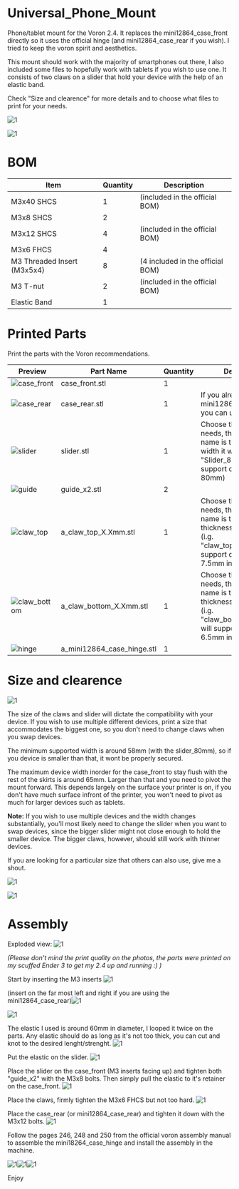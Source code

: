 # Universal_Phone_Mount

Phone/tablet mount for the Voron 2.4. It replaces the mini12864_case_front directly so it uses the official hinge (and mini12864_case_rear if you wish). I tried to keep the voron spirit and aesthetics.

This mount should work with the majority of smartphones out there, I also included some files to hopefully work with tablets if you wish to use one.
It consists of two claws on a slider that hold your device with the help of an elastic band. 

Check "Size and clearence" for more details and to choose what files to print for your needs.


![1](/printer_mods/AVieira-1/Images/Assembly_Mounted_With_Galaxy_A3.jpg)

![1](/printer_mods/AVieira-1/Images/Assembly_Mounted.jpg)

# BOM

| Item  | Quantity | Description |
| ------------- | ------------- | ------------- |
| M3x40 SHCS | 1  | (included in the official BOM) |
| M3x8 SHCS | 2  |  |
| M3x12 SHCS | 4  | (included in the official BOM) |
| M3x6 FHCS | 4  |  |
| M3 Threaded Insert (M3x5x4) | 8  | (4 included in the official BOM) |
| M3 T-nut | 2 | (included in the official BOM)|
| Elastic Band | 1  |  |

# Printed Parts

Print the parts with the Voron recommendations.

| Preview  | Part Name | Quantity | Description |
| ------------- | ------------- | ------------- |  ------------- |
| ![case_front](/printer_mods/AVieira-1/Images/CAD_parts/case_front.png) | case_front.stl | 1 | |
| ![case_rear](/printer_mods/AVieira-1/Images/CAD_parts/case_rear.png) | case_rear.stl | 1 | If you already have the mini12864_case_rear you can use that instead |
| ![slider](/printer_mods/AVieira-1/Images/CAD_parts/slider.png) | slider.stl | 1 | Choose the size for your needs, the number in the name is the maximum width it will support. (i.g. "Slider_80mm.stl" will support devices up to 80mm) |
| ![guide](/printer_mods/AVieira-1/Images/CAD_parts/guide_x2.png) | guide_x2.stl | 2 | |
| ![claw_top](/printer_mods/AVieira-1/Images/CAD_parts/claw_top.png) | a_claw_top_X.Xmm.stl | 1 | Choose the size for your needs, the number in the name is the maximum thickness it will support. (i.g. "claw_top_7.5mm.stl" will support devices up to 7.5mm in thickness) |
| ![claw_bottom](/printer_mods/AVieira-1/Images/CAD_parts/claw_bottom.png) | a_claw_bottom_X.Xmm.stl | 1 | Choose the size for your needs, the number in the name is the maximum thickness it will support. (i.g. "claw_bottom_6.5mm.stl" will support devices up to 6.5mm in thickness) |
| ![hinge](/printer_mods/AVieira-1/Images/CAD_parts/mini12864_case_hinge.png) | a_mini12864_case_hinge.stl | 1 | |

# Size and clearence

![1](/printer_mods/AVieira-1/Images/Size.png)

The size of the claws and slider will dictate the compatibility with your device. If you wish to use multiple different devices, print a size that accommodates the biggest one, so you don't need to change claws when you swap devices.

The minimum supported width is around 58mm (with the slider_80mm), so if you device is smaller than that, it wont be properly secured.

The maximum device width inorder for the case_front to stay flush with the rest of the skirts is around 65mm. Larger than that and you need to pivot the mount forward. This depends largely on the surface your printer is on, if you don't have much surface infront of the printer, you won't need to pivot as much for larger devices such as tablets.

**Note:** If you wish to use multiple devices and the width changes substantially, you'll most likely need to change the slider when you want to swap devices, since the bigger slider might not close enough to hold the smaller device. The bigger claws, however, should still work with thinner devices.

If you are looking for a particular size that others can also use, give me a shout.

 ![1](/printer_mods/AVieira-1/Images/CAD_Clearence.png)
 
 ![1](/printer_mods/AVieira-1/Images/CAD_Clearence_2.png)

# Assembly

Exploded view:
![1](/printer_mods/AVieira-1/Images/CAD_Exploded.png)

_(Please don't mind the print quality on the photos, the parts were printed on my scuffed Ender 3 to get my 2.4 up and running :) )_

Start by inserting the M3 inserts
![1](/printer_mods/AVieira-1/Images/Front_Inserts.jpg)

(insert on the far most left and right if you are using the mini12864_case_rear)![1](/printer_mods/AVieira-1/Images/Back_Inserts.jpg)

![1](/printer_mods/AVieira-1/Images/Slider_Inserts.jpg)

The elastic I used is around 60mm in diameter, I looped it twice on the parts. Any elastic should do as long as it's not too thick, you can cut and knot to the desired lenght/strenght.
![1](/printer_mods/AVieira-1/Images/Elastic_Band.jpg)

Put the elastic on the slider.
![1](/printer_mods/AVieira-1/Images/Slider_Elastic.jpg)

Place the slider on the case_front (M3 inserts facing up) and tighten both "guide_x2" with the M3x8 bolts. Then simply pull the elastic to it's retainer on the case_front. 
![1](/printer_mods/AVieira-1/Images/Slider_Elastic_Main_Assembly.jpg)

Place the claws, firmly tighten the M3x6 FHCS but not too hard.
![1](/printer_mods/AVieira-1/Images/Full.jpg)

Place the case_rear (or mini12864_case_rear) and tighten it down with the M3x12 bolts.
![1](/printer_mods/AVieira-1/Images/Back.jpg)

Follow the pages 246, 248 and 250 from the official voron assembly manual to assemble the mini18264_case_hinge and install the assembly in the machine.

![1](/printer_mods/AVieira-1/Images/246.png)![1](/printer_mods/AVieira-1/Images/248.png)![1](/printer_mods/AVieira-1/Images/250.png)



Enjoy
